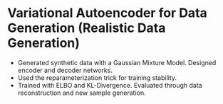 # Variational Autoencoder for Data Generation (Realistic Data Generation)

- Generated synthetic data with a Gaussian Mixture Model. Designed encoder and decoder networks.
- Used the reparameterization trick for training stability.
- Trained with ELBO and KL-Divergence. Evaluated through data reconstruction and new sample generation.
